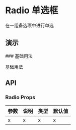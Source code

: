 # Radio 单选框

在一组备选项中进行单选

## 演示

<script setup>
  import { ref } from 'vue'
  import { Radio, RadioGroup } from '../../src'

  const sex = ref(0)
</script>

<RadioGroup v-model="sex">
  <Radio label="男" :value="0" />
  <Radio label="女" :value="1" />
</RadioGroup>
### 基础用法

基础用法

## API

### Radio Props

| 参数 | 说明 | 类型 | 默认值 |
| ---- | ---- | ---- | ------ |
| x    | x    | x    | x      |
